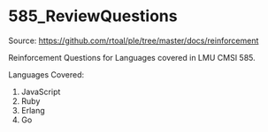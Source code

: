 # 585_ReviewQuestions

Source: https://github.com/rtoal/ple/tree/master/docs/reinforcement

Reinforcement Questions for Languages covered in LMU CMSI 585.

Languages Covered:

1. JavaScript
2. Ruby
3. Erlang
4. Go
